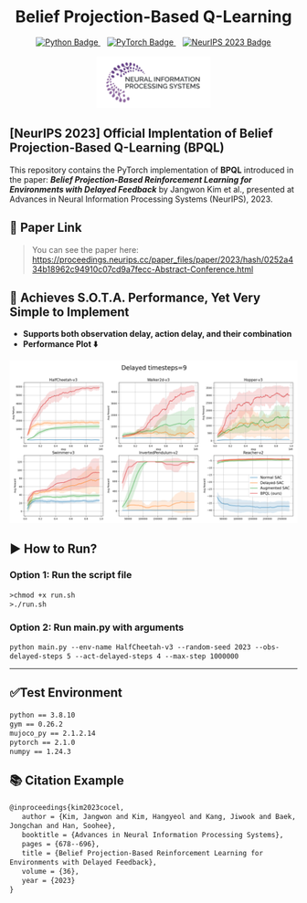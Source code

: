 <div align="center">
  <h1>Belief Projection-Based Q-Learning</h1>
  <a href="https://www.python.org/">
    <img src="https://img.shields.io/badge/Python-3.8-blue?logo=python&style=flat-square" alt="Python Badge"/>
  </a>
  &nbsp;&nbsp;
  <a href="https://pytorch.org/">
    <img src="https://img.shields.io/badge/PyTorch-2.1.0-%23EE4C2C?logo=pytorch&style=flat-square" alt="PyTorch Badge"/>
  </a>
  &nbsp;&nbsp;
  <a href="https://proceedings.neurips.cc/paper_files/paper/2023/hash/0252a434b18962c94910c07cd9a7fecc-Abstract-Conference.html">
    <img src="https://img.shields.io/badge/NeurIPS%202023-Paper-%23007ACC?style=flat-square" alt="NeurIPS 2023 Badge"/>
  </a>
    <br/><br/>
  <img src="./figures/neurips_logo.png" width="200px" style="margin: 0 10px;"/>
</div>

## [NeurIPS 2023] Official Implentation of Belief Projection-Based Q-Learning (BPQL)
This repository contains the PyTorch implementation of **BPQL** introduced in the paper: **_Belief Projection-Based Reinforcement Learning for Environments with Delayed Feedback_** by Jangwon Kim et al., presented at Advances in Neural Information Processing Systems (NeurIPS), 2023.


## 📄 Paper Link
>You can see the paper here: https://proceedings.neurips.cc/paper_files/paper/2023/hash/0252a434b18962c94910c07cd9a7fecc-Abstract-Conference.html


## 🚀 Achieves S.O.T.A. Performance, Yet Very Simple to Implement

* **Supports both observation delay, action delay, and their combination**
* **Performance Plot ⬇️**
<p align="center">
  <img src="./figures/plot.png" alt="BPQL Performance Plot" width="600"/>
</p>


## ▶️ How to Run?
### Option 1: Run the script file 
```
>chmod +x run.sh
>./run.sh
```

### Option 2: Run main.py with arguments
```
python main.py --env-name HalfCheetah-v3 --random-seed 2023 --obs-delayed-steps 5 --act-delayed-steps 4 --max-step 1000000
```
---

## ✅Test Environment
```
python == 3.8.10
gym == 0.26.2
mujoco_py == 2.1.2.14
pytorch == 2.1.0
numpy == 1.24.3
```

## 📚 Citation Example
```
@inproceedings{kim2023cocel,
   author = {Kim, Jangwon and Kim, Hangyeol and Kang, Jiwook and Baek, Jongchan and Han, Soohee},
   booktitle = {Advances in Neural Information Processing Systems},
   pages = {678--696},
   title = {Belief Projection-Based Reinforcement Learning for Environments with Delayed Feedback},
   volume = {36},
   year = {2023}
}
```
